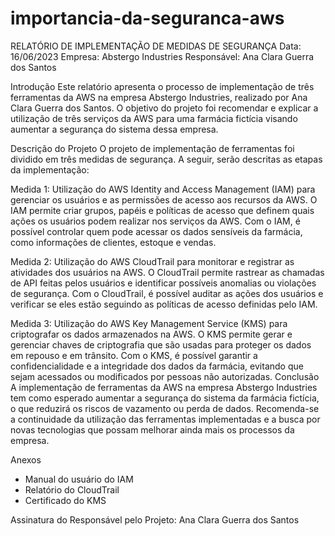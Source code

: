 # importancia-da-seguranca-aws

RELATÓRIO DE IMPLEMENTAÇÃO DE MEDIDAS DE SEGURANÇA
Data: 16/06/2023 
Empresa: Abstergo Industries 
Responsável: Ana Clara Guerra dos Santos

Introdução
Este relatório apresenta o processo de implementação de três ferramentas da AWS na empresa Abstergo Industries, realizado por Ana Clara Guerra dos Santos. O objetivo do projeto foi recomendar e explicar a utilização de três serviços da AWS para uma farmácia fictícia visando aumentar a segurança do sistema dessa empresa.

Descrição do Projeto
O projeto de implementação de ferramentas foi dividido em três medidas de segurança. A seguir, serão descritas as etapas da implementação:

Medida 1: Utilização do AWS Identity and Access Management (IAM) para gerenciar os usuários e as permissões de acesso aos recursos da AWS. O IAM permite criar grupos, papéis e políticas de acesso que definem quais ações os usuários podem realizar nos serviços da AWS. Com o IAM, é possível controlar quem pode acessar os dados sensíveis da farmácia, como informações de clientes, estoque e vendas.

Medida 2: Utilização do AWS CloudTrail para monitorar e registrar as atividades dos usuários na AWS. O CloudTrail permite rastrear as chamadas de API feitas pelos usuários e identificar possíveis anomalias ou violações de segurança. Com o CloudTrail, é possível auditar as ações dos usuários e verificar se eles estão seguindo as políticas de acesso definidas pelo IAM.

Medida 3: Utilização do AWS Key Management Service (KMS) para criptografar os dados armazenados na AWS. O KMS permite gerar e gerenciar chaves de criptografia que são usadas para proteger os dados em repouso e em trânsito. Com o KMS, é possível garantir a confidencialidade e a integridade dos dados da farmácia, evitando que sejam acessados ou modificados por pessoas não autorizadas.
Conclusão
A implementação de ferramentas da AWS na empresa Abstergo Industries tem como esperado aumentar a segurança do sistema da farmácia fictícia, o que reduzirá os riscos de vazamento ou perda de dados. Recomenda-se a continuidade da utilização das ferramentas implementadas e a busca por novas tecnologias que possam melhorar ainda mais os processos da empresa.

Anexos
- Manual do usuário do IAM
- Relatório do CloudTrail
- Certificado do KMS

Assinatura do Responsável pelo Projeto:
Ana Clara Guerra dos Santos
